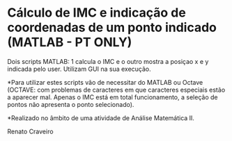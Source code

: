 # Cálculo de IMC e indicação de coordenadas de um ponto indicado (MATLAB - PT ONLY)
Dois scripts MATLAB: 1 calcula o IMC e o outro mostra a posiçao x e y indicada pelo user. 
Utilizam GUI na sua execução.

*Para utilizar estes scripts vão de necessitar do MATLAB ou Octave (OCTAVE: com problemas de caracteres em que caracteres especiais estão a aparecer mal. Apenas o IMC está em total funcionamento, a seleção de pontos não apresenta o ponto selecionado).

*Realizado no âmbito de uma atividade de Análise Matemática II.

Renato Craveiro
